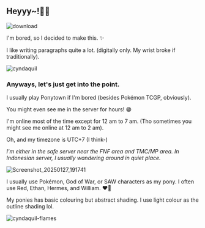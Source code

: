 ## Heyyy~!👋🏼

![download](https://github.com/user-attachments/assets/146cb041-f100-4a1e-9dda-16a8b81d5abc)



I'm bored, so I decided to make this. ✨

I like writing paragraphs quite a lot. (digitally only. My wrist broke if traditionally).

![cyndaquil](https://github.com/user-attachments/assets/1ad4321c-f6ef-4db4-a33f-070a6180a7c2)


### Anyways, let's just get into the point.

I usually play Ponytown if I'm bored (besides Pokémon TCGP, obviously).

You might even see me in the server for hours! 😁

I'm online most of the time except for 12 am to 7 am. (Tho sometimes you might see me online at 12 am to 2 am).

Oh, and my timezone is UTC+7 (I think-)

*I'm either in the safe server near the FNF area and TMC/MP area. In Indonesian server, I usually wandering around in quiet place.* 

![Screenshot_20250127_191741](https://github.com/user-attachments/assets/96b9d825-28a6-4131-9691-a797be348963)



I usually use Pokémon, God of War, or SAW characters as my pony. I often use Red, Ethan, Hermes, and William. ❤️💛

My ponies has basic colouring but abstract shading. I use light colour as the outline shading lol.

![cyndaquil-flames](https://github.com/user-attachments/assets/be0c3a2f-91bd-45f6-9da6-03d43f6703c5)
